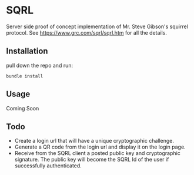 SQRL
====

Server side proof of concept implementation of Mr. Steve Gibson's squirrel protocol. See https://www.grc.com/sqrl/sqrl.htm for all the details.

## Installation
pull down the repo and run:

    bundle install
    
## Usage
Coming Soon

## Todo
 * Create a login url that will have a unique cryptographic challenge.
 * Generate a QR code from the login url and display it on the login page.
 * Receive from the SQRL client a posted public key and cryptographic signature. The public key will become the SQRL Id of the user if successfully authenticated.




